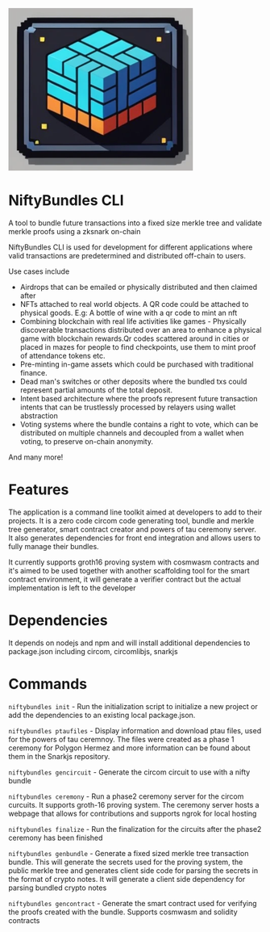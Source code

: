 ![niftybundles logo](niftybundles-logo.webp)

# NiftyBundles CLI
A tool to bundle future transactions into a fixed size merkle tree and validate merkle proofs using a zksnark on-chain

NiftyBundles CLI is used for development for different applications where valid transactions are predetermined and distributed off-chain to users.

Use cases include
* Airdrops that can be emailed or physically distributed and then claimed after
* NFTs attached to real world objects. A QR code could be attached to physical goods. E.g: A bottle of wine with a qr code to mint an nft
* Combining blockchain with real life activities like games - Physically discoverable transactions distributed over an area to enhance a physical game with blockchain rewards.Qr codes scattered around in cities or placed in mazes for people to find checkpoints, use them to mint proof of attendance tokens etc.
* Pre-minting in-game assets which could be purchased with traditional finance.
* Dead man's switches or other deposits where the bundled txs could represent partial amounts of the total deposit.
* Intent based architecture where the proofs represent future transaction intents that can be trustlessly processed by relayers using wallet abstraction
* Voting systems where the bundle contains a right to vote, which can be distributed on multiple channels and decoupled from a wallet when voting, to preserve on-chain anonymity.

And many more!

# Features

The application is a command line toolkit aimed at developers to add to their projects. 
It is  a zero code circom code generating tool, bundle and merkle tree generator, smart contract creator and powers of tau ceremony server.
It also generates dependencies for front end integration and allows users to fully manage their bundles.

It currently supports groth16 proving system with cosmwasm contracts and it's aimed to be used together with another scaffolding tool for the smart contract environment, it will generate a verifier contract but the actual implementation is left to the developer

# Dependencies
It depends on nodejs and npm and will install additional dependencies to package.json including circom, circomlibjs, snarkjs
# Commands

`niftybundles init` - Run the initialization script to initialize a new project or add the dependencies to an existing local package.json. 

`niftybundles ptaufiles` - Display information and download ptau files, used for the powers of tau ceremnoy. The files were created as a phase 1 ceremony for Polygon Hermez and more information can be found about them in the Snarkjs repository.

`niftybundles gencircuit` - Generate the circom circuit to use with a nifty bundle

`niftybundles ceremony` - Run a phase2 ceremony server for the circom curcuits. It supports groth-16 proving system. The ceremony server hosts a webpage that allows for contributions and supports ngrok for local hosting

`niftybundles finalize` - Run the finalization for the circuits after the phase2 ceremony has been finished

`niftybundles genbundle` - Generate a fixed sized merkle tree transaction bundle. This will generate the secrets used for the proving system, the public merkle tree and generates client side code for parsing the secrets in the format of crypto notes.
It will generate a client side dependency for parsing bundled crypto notes

`niftybundles gencontract` - Generate the smart contract used for verifying the proofs created with the bundle. Supports cosmwasm and solidity contracts